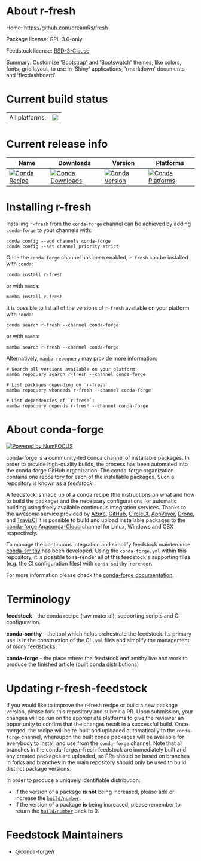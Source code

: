 About r-fresh
=============

Home: https://github.com/dreamRs/fresh

Package license: GPL-3.0-only

Feedstock license: [BSD-3-Clause](https://github.com/conda-forge/r-fresh-feedstock/blob/main/LICENSE.txt)

Summary: Customize 'Bootstrap' and 'Bootswatch' themes, like colors, fonts, grid layout, to use in 'Shiny' applications, 'rmarkdown' documents and 'flexdashboard'.

Current build status
====================


<table><tr><td>All platforms:</td>
    <td>
      <a href="https://dev.azure.com/conda-forge/feedstock-builds/_build/latest?definitionId=12148&branchName=main">
        <img src="https://dev.azure.com/conda-forge/feedstock-builds/_apis/build/status/r-fresh-feedstock?branchName=main">
      </a>
    </td>
  </tr>
</table>

Current release info
====================

| Name | Downloads | Version | Platforms |
| --- | --- | --- | --- |
| [![Conda Recipe](https://img.shields.io/badge/recipe-r--fresh-green.svg)](https://anaconda.org/conda-forge/r-fresh) | [![Conda Downloads](https://img.shields.io/conda/dn/conda-forge/r-fresh.svg)](https://anaconda.org/conda-forge/r-fresh) | [![Conda Version](https://img.shields.io/conda/vn/conda-forge/r-fresh.svg)](https://anaconda.org/conda-forge/r-fresh) | [![Conda Platforms](https://img.shields.io/conda/pn/conda-forge/r-fresh.svg)](https://anaconda.org/conda-forge/r-fresh) |

Installing r-fresh
==================

Installing `r-fresh` from the `conda-forge` channel can be achieved by adding `conda-forge` to your channels with:

```
conda config --add channels conda-forge
conda config --set channel_priority strict
```

Once the `conda-forge` channel has been enabled, `r-fresh` can be installed with `conda`:

```
conda install r-fresh
```

or with `mamba`:

```
mamba install r-fresh
```

It is possible to list all of the versions of `r-fresh` available on your platform with `conda`:

```
conda search r-fresh --channel conda-forge
```

or with `mamba`:

```
mamba search r-fresh --channel conda-forge
```

Alternatively, `mamba repoquery` may provide more information:

```
# Search all versions available on your platform:
mamba repoquery search r-fresh --channel conda-forge

# List packages depending on `r-fresh`:
mamba repoquery whoneeds r-fresh --channel conda-forge

# List dependencies of `r-fresh`:
mamba repoquery depends r-fresh --channel conda-forge
```


About conda-forge
=================

[![Powered by
NumFOCUS](https://img.shields.io/badge/powered%20by-NumFOCUS-orange.svg?style=flat&colorA=E1523D&colorB=007D8A)](https://numfocus.org)

conda-forge is a community-led conda channel of installable packages.
In order to provide high-quality builds, the process has been automated into the
conda-forge GitHub organization. The conda-forge organization contains one repository
for each of the installable packages. Such a repository is known as a *feedstock*.

A feedstock is made up of a conda recipe (the instructions on what and how to build
the package) and the necessary configurations for automatic building using freely
available continuous integration services. Thanks to the awesome service provided by
[Azure](https://azure.microsoft.com/en-us/services/devops/), [GitHub](https://github.com/),
[CircleCI](https://circleci.com/), [AppVeyor](https://www.appveyor.com/),
[Drone](https://cloud.drone.io/welcome), and [TravisCI](https://travis-ci.com/)
it is possible to build and upload installable packages to the
[conda-forge](https://anaconda.org/conda-forge) [Anaconda-Cloud](https://anaconda.org/)
channel for Linux, Windows and OSX respectively.

To manage the continuous integration and simplify feedstock maintenance
[conda-smithy](https://github.com/conda-forge/conda-smithy) has been developed.
Using the ``conda-forge.yml`` within this repository, it is possible to re-render all of
this feedstock's supporting files (e.g. the CI configuration files) with ``conda smithy rerender``.

For more information please check the [conda-forge documentation](https://conda-forge.org/docs/).

Terminology
===========

**feedstock** - the conda recipe (raw material), supporting scripts and CI configuration.

**conda-smithy** - the tool which helps orchestrate the feedstock.
                   Its primary use is in the construction of the CI ``.yml`` files
                   and simplify the management of *many* feedstocks.

**conda-forge** - the place where the feedstock and smithy live and work to
                  produce the finished article (built conda distributions)


Updating r-fresh-feedstock
==========================

If you would like to improve the r-fresh recipe or build a new
package version, please fork this repository and submit a PR. Upon submission,
your changes will be run on the appropriate platforms to give the reviewer an
opportunity to confirm that the changes result in a successful build. Once
merged, the recipe will be re-built and uploaded automatically to the
`conda-forge` channel, whereupon the built conda packages will be available for
everybody to install and use from the `conda-forge` channel.
Note that all branches in the conda-forge/r-fresh-feedstock are
immediately built and any created packages are uploaded, so PRs should be based
on branches in forks and branches in the main repository should only be used to
build distinct package versions.

In order to produce a uniquely identifiable distribution:
 * If the version of a package **is not** being increased, please add or increase
   the [``build/number``](https://docs.conda.io/projects/conda-build/en/latest/resources/define-metadata.html#build-number-and-string).
 * If the version of a package **is** being increased, please remember to return
   the [``build/number``](https://docs.conda.io/projects/conda-build/en/latest/resources/define-metadata.html#build-number-and-string)
   back to 0.

Feedstock Maintainers
=====================

* [@conda-forge/r](https://github.com/conda-forge/r/)

